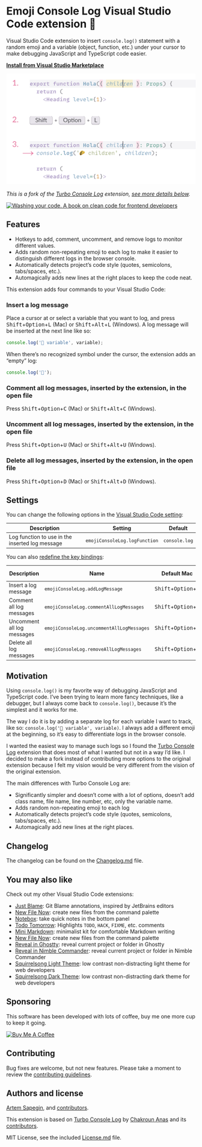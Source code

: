 # Emoji Console Log Visual Studio Code extension 🦆

Visual Studio Code extension to insert `console.log()` statement with a random emoji and a variable (object, function, etc.) under your cursor to make debugging JavaScript and TypeScript code easier.

**[Install from Visual Studio Marketplace](https://marketplace.visualstudio.com/items?itemName=sapegin.emoji-console-log)**

![Emoji Console Log Visual Studio Code extension](./screenshots/emoji-console-log.png)

_This is a fork of the [Turbo Console Log](https://www.turboconsolelog.io) extension, [see more details below](#motivation)._

[![Washing your code. A book on clean code for frontend developers](https://sapegin.me/images/washing-code-github.jpg)](https://sapegin.me/book/)

## Features

- Hotkeys to add, comment, uncomment, and remove logs to monitor different values.
- Adds random non-repeating emoji to each log to make it easier to distinguish different logs in the browser console.
- Automatically detects project’s code style (quotes, semicolons, tabs/spaces, etc.).
- Automagically adds new lines at the right places to keep the code neat.

This extension adds four commands to your Visual Studio Code:

### Insert a log message

Place a cursor at or select a variable that you want to log, and press <kbd>Shift</kbd>+<kbd>Option</kbd>+<kbd>L</kbd> (Mac) or <kbd>Shift</kbd>+<kbd>Alt</kbd>+<kbd>L</kbd> (Windows). A log message will be inserted at the next line like so:

```js
console.log('🦆 variable', variable);
```

When there’s no recognized symbol under the cursor, the extension adds an “empty” log:

```js
console.log('🦊');
```

### Comment all log messages, inserted by the extension, in the open file

Press <kbd>Shift</kbd>+<kbd>Option</kbd>+<kbd>C</kbd> (Mac) or <kbd>Shift</kbd>+<kbd>Alt</kbd>+<kbd>C</kbd> (Windows).

### Uncomment all log messages, inserted by the extension, in the open file

Press <kbd>Shift</kbd>+<kbd>Option</kbd>+<kbd>U</kbd> (Mac) or <kbd>Shift</kbd>+<kbd>Alt</kbd>+<kbd>U</kbd> (Windows).

### Delete all log messages, inserted by the extension, in the open file

Press <kbd>Shift</kbd>+<kbd>Option</kbd>+<kbd>D</kbd> (Mac) or <kbd>Shift</kbd>+<kbd>Alt</kbd>+<kbd>D</kbd> (Windows).

## Settings

You can change the following options in the [Visual Studio Code setting](https://code.visualstudio.com/docs/getstarted/settings):

| Description | Setting | Default |
| --- | --- | --- |
| Log function to use in the inserted log message | `emojiConsoleLog.logFunction` | `console.log` |

You can also [redefine the key bindings](https://code.visualstudio.com/docs/getstarted/keybindings):

| Description | Name | Default Mac | Default Windows |
| --- | --- | --- | --- |
| Insert a log message | `emojiConsoleLog.addLogMessage` | <kbd>Shift</kbd>+<kbd>Option</kbd>+<kbd>L</kbd> | <kbd>Shift</kbd>+<kbd>Alt</kbd>+<kbd>L</kbd> |
| Comment all log messages | `emojiConsoleLog.commentAllLogMessages` | <kbd>Shift</kbd>+<kbd>Option</kbd>+<kbd>C</kbd> | <kbd>Shift</kbd>+<kbd>Alt</kbd>+<kbd>C</kbd> |
| Uncomment all log messages | `emojiConsoleLog.uncommentAllLogMessages` | <kbd>Shift</kbd>+<kbd>Option</kbd>+<kbd>U</kbd> | <kbd>Shift</kbd>+<kbd>Alt</kbd>+<kbd>U</kbd> |
| Delete all log messages | `emojiConsoleLog.removeAllLogMessages` | <kbd>Shift</kbd>+<kbd>Option</kbd>+<kbd>D</kbd> | <kbd>Shift</kbd>+<kbd>Alt</kbd>+<kbd>D</kbd> |

## Motivation

Using `console.log()` is my favorite way of debugging JavaScript and TypeScript code. I’ve been trying to learn more fancy techniques, like a debugger, but I always come back to `console.log()`, because it’s the simplest and it works for me.

The way I do it is by adding a separate log for each variable I want to track, like so: `console.log('🍕 variable', variable)`. I always add a different emoji at the beginning, so it’s easy to differentiate logs in the browser console.

I wanted the easiest way to manage such logs so I found the [Turbo Console Log](https://www.turboconsolelog.io) extension that does most of what I wanted but not in a way I’d like. I decided to make a fork instead of contributing more options to the original extension because I felt my vision would be very different from the vision of the original extension.

The main differences with Turbo Console Log are:

- Significantly simpler and doesn’t come with a lot of options, doesn’t add class name, file name, line number, etc, only the variable name.
- Adds random non-repeating emoji to each log
- Automatically detects project’s code style (quotes, semicolons, tabs/spaces, etc.).
- Automagically add new lines at the right places.

## Changelog

The changelog can be found on the [Changelog.md](./Changelog.md) file.

## You may also like

Check out my other Visual Studio Code extensions:

- [Just Blame](https://marketplace.visualstudio.com/items?itemName=sapegin.just-blame): Git Blame annotations, inspired by JetBrains editors
- [New File Now](https://marketplace.visualstudio.com/items?itemName=sapegin.new-file-now): create new files from the command palette
- [Notebox](https://marketplace.visualstudio.com/items?itemName=sapegin.notebox): take quick notes in the bottom panel
- [Todo Tomorrow](https://marketplace.visualstudio.com/items?itemName=sapegin.todo-tomorrow): Highlights `TODO`, `HACK`, `FIXME`, etc. comments
- [Mini Markdown](https://marketplace.visualstudio.com/items?itemName=sapegin.mini-markdown): minimalist kit for comfortable Markdown writing
- [New File Now](https://marketplace.visualstudio.com/items?itemName=sapegin.new-file-now): create new files from the command palette
- [Reveal in Ghostty](https://marketplace.visualstudio.com/items?itemName=sapegin.reveal-in-ghostty): reveal current project or folder in Ghostty
- [Reveal in Nimble Commander](https://marketplace.visualstudio.com/items?itemName=sapegin.reveal-in-nimble-commander): reveal current project or folder in Nimble Commander
- [Squirrelsong Light Theme](https://marketplace.visualstudio.com/items?itemName=sapegin.Theme-SquirrelsongLight): low contrast non-distracting light theme for web developers
- [Squirrelsong Dark Theme](https://marketplace.visualstudio.com/items?itemName=sapegin.Theme-SquirrelsongDark): low contrast non-distracting dark theme for web developers

## Sponsoring

This software has been developed with lots of coffee, buy me one more cup to keep it going.

<a href="https://www.buymeacoffee.com/sapegin" target="_blank"><img src="https://cdn.buymeacoffee.com/buttons/lato-orange.png" alt="Buy Me A Coffee" height="51" width="217"></a>

## Contributing

Bug fixes are welcome, but not new features. Please take a moment to review the [contributing guidelines](Contributing.md).

## Authors and license

[Artem Sapegin](https://sapegin.me), and [contributors](https://github.com/sapegin/emoji-console-log/graphs/contributors).

This extension is based on [Turbo Console Log](https://github.com/Chakroun-Anas/turbo-console-log) by [ Chakroun Anas](https://github.com/Chakroun-Anas) and its [contributors](https://github.com/Chakroun-Anas/turbo-console-log/graphs/contributors).

MIT License, see the included [License.md](License.md) file.

